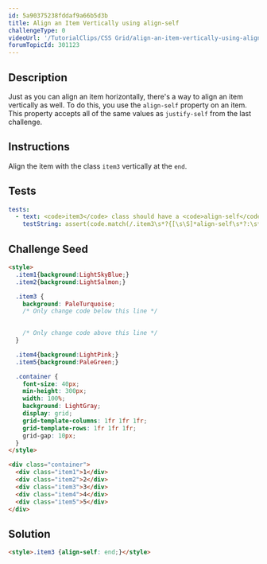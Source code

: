 ```yaml
---
id: 5a90375238fddaf9a66b5d3b
title: Align an Item Vertically using align-self
challengeType: 0
videoUrl: '/TutorialClips/CSS Grid/align-an-item-vertically-using-align-self.webm'
forumTopicId: 301123
---
```


## Description
<section id='description'>
Just as you can align an item horizontally, there's a way to align an item vertically as well. To do this, you use the <code>align-self</code> property on an item. This property accepts all of the same values as <code>justify-self</code> from the last challenge.
</section>

## Instructions
<section id='instructions'>
Align the item with the class <code>item3</code> vertically at the <code>end</code>.
</section>

## Tests
<section id='tests'>

```yml
tests:
  - text: <code>item3</code> class should have a <code>align-self</code> property that has the value of <code>end</code>.
    testString: assert(code.match(/.item3\s*?{[\s\S]*align-self\s*?:\s*?end\s*?;[\s\S]*}/gi));

```

</section>

## Challenge Seed
<section id='challengeSeed'>

<div id='html-seed'>

```html
<style>
  .item1{background:LightSkyBlue;}
  .item2{background:LightSalmon;}

  .item3 {
    background: PaleTurquoise;
    /* Only change code below this line */

    
    /* Only change code above this line */
  }

  .item4{background:LightPink;}
  .item5{background:PaleGreen;}

  .container {
    font-size: 40px;
    min-height: 300px;
    width: 100%;
    background: LightGray;
    display: grid;
    grid-template-columns: 1fr 1fr 1fr;
    grid-template-rows: 1fr 1fr 1fr;
    grid-gap: 10px;
  }
</style>

<div class="container">
  <div class="item1">1</div>
  <div class="item2">2</div>
  <div class="item3">3</div>
  <div class="item4">4</div>
  <div class="item5">5</div>
</div>
```

</div>



</section>

## Solution
<section id='solution'>


```html
<style>.item3 {align-self: end;}</style>
```

</section>
